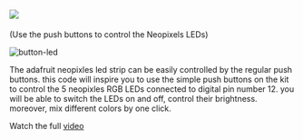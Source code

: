 # ![](https://place-hold.it/197x25/FFFFFF/0611FA&text=BUTTON-LED&bold&fontsize=22)
(Use the push buttons to control the Neopixels LEDs)


![button-led](https://user-images.githubusercontent.com/37689522/53423579-e7269100-39e1-11e9-9830-03ad31a16562.gif)

The adafruit neopixles led strip can be easily controlled by the regular push buttons. 
this code will inspire you to use the simple push buttons on the kit to control the 5 neopixles RGB LEDs connected to digital pin number 12. 
you will be able to switch the LEDs on and off, control their brightness. moreover, mix different colors by one click.

Watch the full [video](https://www.youtube.com/watch?v=sywhgUMC5Ak)
